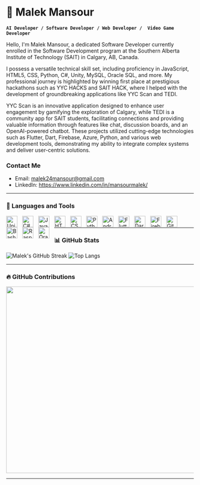 # 👋 Malek Mansour

**`AI Developer / Software Developer / Web Developer /  Video Game Developer`**

Hello, I'm Malek Mansour, a dedicated Software Developer currently enrolled in the Software Development program at the Southern Alberta Institute of Technology (SAIT) in Calgary, AB, Canada.

I possess a versatile technical skill set, including proficiency in JavaScript, HTML5, CSS, Python, C#, Unity, MySQL, Oracle SQL, and more. My professional journey is highlighted by winning first place at prestigious hackathons such as YYC HACKS and SAIT HACK, where I helped with the development of groundbreaking applications like YYC Scan and TEDI.

YYC Scan is an innovative application designed to enhance user engagement by gamifying the exploration of Calgary, while TEDI is a community app for SAIT students, facilitating connections and providing valuable information through features like chat, discussion boards, and an OpenAI-powered chatbot. These projects utilized cutting-edge technologies such as Flutter, Dart, Firebase, Azure, Python, and various web development tools, demonstrating my ability to integrate complex systems and deliver user-centric solutions.

### Contact Me

- Email: malek24mansour@gmail.com
- LinkedIn: https://www.linkedin.com/in/mansourmalek/

---

### 🧰 Languages and Tools

<img align="left" alt="Unity" width="30px" style="padding-right:10px;" src="https://cdn.jsdelivr.net/gh/devicons/devicon/icons/unity/unity-original.svg" />
<img align="left" alt="C#" width="30px" style="padding-right:10px;" src="https://cdn.jsdelivr.net/gh/devicons/devicon/icons/csharp/csharp-plain.svg" />
<img align="left" alt="JavaScript" width="30px" style="padding-right:10px;" src="https://cdn.jsdelivr.net/gh/devicons/devicon/icons/javascript/javascript-plain.svg" />
<img align="left" alt="HTML5" width="30px" style="padding-right:10px;" src="https://cdn.jsdelivr.net/gh/devicons/devicon/icons/html5/html5-plain.svg" />
<img align="left" alt="CSS3" width="30px" style="padding-right:10px;" src="https://cdn.jsdelivr.net/gh/devicons/devicon/icons/css3/css3-plain.svg" />
<img align="left" alt="Python" width="30px" style="padding-right:10px;" src="https://cdn.jsdelivr.net/gh/devicons/devicon/icons/python/python-plain.svg" />
<img align="left" alt="Android Studio" width="30px" style="padding-right:10px;" src="https://cdn.jsdelivr.net/gh/devicons/devicon/icons/androidstudio/androidstudio-original.svg" />
<img align="left" alt="Flutter" width="30px" style="padding-right:10px;" src="https://cdn.jsdelivr.net/gh/devicons/devicon/icons/flutter/flutter-plain.svg" />
<img align="left" alt="Dart" width="30px" style="padding-right:10px;" src="https://cdn.jsdelivr.net/gh/devicons/devicon/icons/dart/dart-plain.svg" />
<img align="left" alt="Firebase" width="30px" style="padding-right:10px;" src="https://cdn.jsdelivr.net/gh/devicons/devicon/icons/firebase/firebase-plain.svg" />
<img align="left" alt="Git" width="30px" style="padding-right:10px;" src="https://cdn.jsdelivr.net/gh/devicons/devicon/icons/git/git-original.svg" />
<img align="left" alt="Bash" width="30px" style="padding-right:10px;" src="https://cdn.jsdelivr.net/gh/devicons/devicon/icons/bash/bash-original.svg" />
<img align="left" alt="Raspberry Pi" width="30px" style="padding-right:10px;" src="https://cdn.jsdelivr.net/gh/devicons/devicon/icons/raspberrypi/raspberrypi-original.svg" />
<img align="left" alt="Oracle" width="30px" style="padding-right:10px;" src="https://cdn.jsdelivr.net/gh/devicons/devicon/icons/oracle/oracle-original.svg" />
<br />

---

### 📊 GitHub Stats

![Malek's GitHub Streak](https://github-readme-streak-stats.herokuapp.com/?user=malekmansour&theme=radical)
![Top Langs](https://github-readme-stats.vercel.app/api/top-langs/?username=malekmansour&layout=compact&theme=radical)

---

### 🔥 GitHub Contributions
 <a href="https://github.com/malekmansour/github-readme-stats">
      <img src="https://github-contribution-stats.vercel.app/api/?username=malekmansour&show_icons=true&theme=radical" width="800" height="500" />
 </a>
 
---
